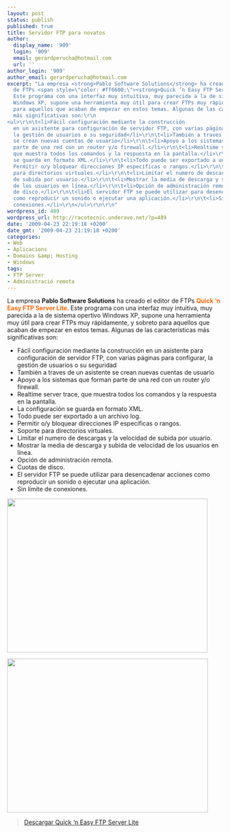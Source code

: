 ```yaml
---
layout: post
status: publish
published: true
title: Servidor FTP para novatos
author:
  display_name: '909'
  login: '909'
  email: gerardperucha@hotmail.com
  url: ''
author_login: '909'
author_email: gerardperucha@hotmail.com
excerpt: "La empresa <strong>Pablo Software Solutions</strong> ha creado el editor
  de FTPs <span style=\"color: #ff6600;\"><strong>Quick ‘n Easy FTP Server Lite</strong></span>.
  Este programa con una interfaz muy intuitiva, muy parecida a la de sistema opertivo
  Windows XP, supone una herramienta muy útil para crear FTPs muy rápidamente, y sobreto
  para aquellos que acaban de empezar en estos temas. Algunas de las características
  más significativas son:\r\n
<ul>\r\n\t<li>Fácil configuración mediante la construcción
  en un asistente para configuración de servidor FTP, con varias páginas para configurar,
  la gestión de usuarios o su seguridad</li>\r\n\t<li>También a traves de un asistente
  se crean nuevas cuentas de usuario</li>\r\n\t<li>Apoyo a los sistemas que forman
  parte de una red con un router y/o firewall.</li>\r\n\t<li>Realtime server trace,
  que muestra todos los comandos y la respuesta en la pantalla.</li>\r\n\t<li>La configuración
  se guarda en formato XML.</li>\r\n\t<li>Todo puede ser exportado a un archivo log.</li>\r\n\t<li>
  Permitir o/y bloquear direcciones IP específicas o rangos.</li>\r\n\t<li>Soporte
  para directorios virtuales.</li>\r\n\t<li>Limitar el numero de descargas y la velocidad
  de subida por usuario.</li>\r\n\t<li>Mostrar la media de descarga y subida de velocidad
  de los usuarios en línea.</li>\r\n\t<li>Opción de administración remota.</li>\r\n\t<li>Cuotas
  de disco.</li>\r\n\t<li>El servidor FTP se puede utilizar para desencadenar acciones
  como reproducir un sonido o ejecutar una aplicación.</li>\r\n\t<li>Sin límite de
  conexiones.</li>\r\n</ul>\r\n\r\n"
wordpress_id: 489
wordpress_url: http://racotecnic.underave.net/?p=489
date: '2009-04-23 22:19:18 +0200'
date_gmt: '2009-04-23 21:19:18 +0200'
categories:
- Web
- Aplicacions
- Domains &amp; Hosting
- Windows
tags:
- FTP Server
- Administració remota
---
```


La empresa <strong>Pablo Software Solutions</strong> ha creado el editor de FTPs <span style="color: #ff6600;"><strong>Quick ‘n Easy FTP Server Lite</strong></span>. Este programa con una interfaz muy intuitiva, muy parecida a la de sistema opertivo Windows XP, supone una herramienta muy útil para crear FTPs muy rápidamente, y sobreto para aquellos que acaban de empezar en estos temas. Algunas de las características más significativas son:

<ul>
<li>Fácil configuración mediante la construcción en un asistente para configuración de servidor FTP, con varias páginas para configurar, la gestión de usuarios o su seguridad</li>
<li>También a traves de un asistente se crean nuevas cuentas de usuario</li>
<li>Apoyo a los sistemas que forman parte de una red con un router y/o firewall.</li>
<li>Realtime server trace, que muestra todos los comandos y la respuesta en la pantalla.</li>
<li>La configuración se guarda en formato XML.</li>
<li>Todo puede ser exportado a un archivo log.</li>
<li> Permitir o/y bloquear direcciones IP específicas o rangos.</li>
<li>Soporte para directorios virtuales.</li>
<li>Limitar el numero de descargas y la velocidad de subida por usuario.</li>
<li>Mostrar la media de descarga y subida de velocidad de los usuarios en línea.</li>
<li>Opción de administración remota.</li>
<li>Cuotas de disco.</li>
<li>El servidor FTP se puede utilizar para desencadenar acciones como reproducir un sonido o ejecutar una aplicación.</li>
<li>Sin límite de conexiones.</li>
</ul>

<a id="more"></a><a id="more-489"></a>

<a href="http://www.filebuzz.com/software_screenshot/full/quick__n_easy_ftp_server-60877.jpg"><img class="aligncenter" title="Quick and easy FTP server" src="http://www.filebuzz.com/software_screenshot/full/quick__n_easy_ftp_server-60877.jpg" alt="" width="468" height="359" /></a>

<a href="http://www.softpedia.com/screenshots/Quick-n-Easy-FTP-Server_3.png"><img class="aligncenter" title="Quick and easy FTP server configuration" src="http://www.softpedia.com/screenshots/Quick-n-Easy-FTP-Server_3.png" alt="" width="469" height="359" /></a>
<blockquote>
<a title="Descargar quick 'n easy FTP server" href="http://www.pablosoftwaresolutions.com/html/quick__n_easy_ftp_server.html">Descargar Quick ‘n Easy FTP Server Lite </a></blockquote>
